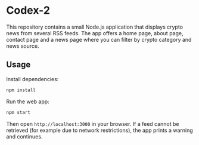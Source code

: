 # Codex-2

This repository contains a small Node.js application that displays crypto news from several RSS feeds. The app offers a home page, about page, contact page and a news page where you can filter by crypto category and news source.

## Usage

Install dependencies:

```bash
npm install
```

Run the web app:

```bash
npm start
```

Then open `http://localhost:3000` in your browser. If a feed cannot be retrieved (for example due to network restrictions), the app prints a warning and continues.

